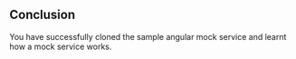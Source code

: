 
## Conclusion
You have successfully cloned the sample angular mock service and learnt how a mock service works.
